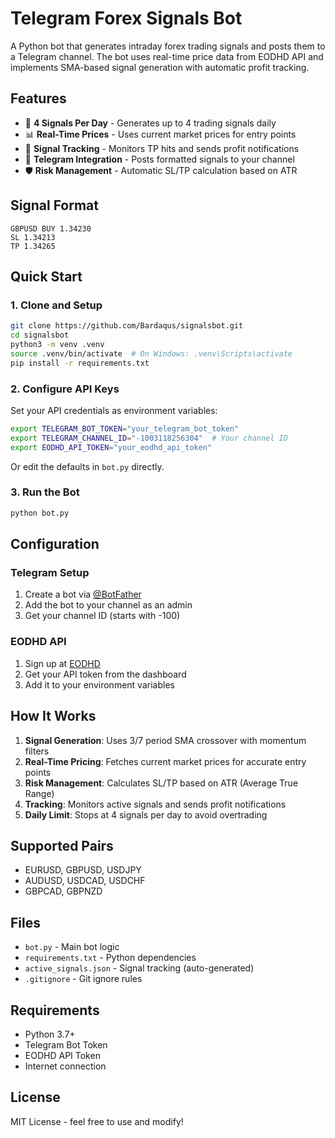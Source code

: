 # Telegram Forex Signals Bot

A Python bot that generates intraday forex trading signals and posts them to a Telegram channel. The bot uses real-time price data from EODHD API and implements SMA-based signal generation with automatic profit tracking.

## Features

- 🎯 **4 Signals Per Day** - Generates up to 4 trading signals daily
- 📊 **Real-Time Prices** - Uses current market prices for entry points
- 🔄 **Signal Tracking** - Monitors TP hits and sends profit notifications
- 📱 **Telegram Integration** - Posts formatted signals to your channel
- 🛡️ **Risk Management** - Automatic SL/TP calculation based on ATR

## Signal Format

```
GBPUSD BUY 1.34230
SL 1.34213
TP 1.34265
```

## Quick Start

### 1. Clone and Setup

```bash
git clone https://github.com/Bardaqus/signalsbot.git
cd signalsbot
python3 -m venv .venv
source .venv/bin/activate  # On Windows: .venv\Scripts\activate
pip install -r requirements.txt
```

### 2. Configure API Keys

Set your API credentials as environment variables:

```bash
export TELEGRAM_BOT_TOKEN="your_telegram_bot_token"
export TELEGRAM_CHANNEL_ID="-1003118256304"  # Your channel ID
export EODHD_API_TOKEN="your_eodhd_api_token"
```

Or edit the defaults in `bot.py` directly.

### 3. Run the Bot

```bash
python bot.py
```

## Configuration

### Telegram Setup
1. Create a bot via [@BotFather](https://t.me/BotFather)
2. Add the bot to your channel as an admin
3. Get your channel ID (starts with -100)

### EODHD API
1. Sign up at [EODHD](https://eodhd.com/)
2. Get your API token from the dashboard
3. Add it to your environment variables

## How It Works

1. **Signal Generation**: Uses 3/7 period SMA crossover with momentum filters
2. **Real-Time Pricing**: Fetches current market prices for accurate entry points
3. **Risk Management**: Calculates SL/TP based on ATR (Average True Range)
4. **Tracking**: Monitors active signals and sends profit notifications
5. **Daily Limit**: Stops at 4 signals per day to avoid overtrading

## Supported Pairs

- EURUSD, GBPUSD, USDJPY
- AUDUSD, USDCAD, USDCHF
- GBPCAD, GBPNZD

## Files

- `bot.py` - Main bot logic
- `requirements.txt` - Python dependencies
- `active_signals.json` - Signal tracking (auto-generated)
- `.gitignore` - Git ignore rules

## Requirements

- Python 3.7+
- Telegram Bot Token
- EODHD API Token
- Internet connection

## License

MIT License - feel free to use and modify!

